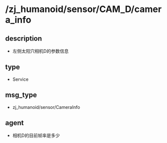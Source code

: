 ﻿# /zj_humanoid/sensor/CAM_D/camera_info

## description
- 左侧太阳穴相机D的参数信息

## type
- Service

## msg_type
- zj_humanoid/sensor/CameraInfo

## agent
- 相机D的目前帧率是多少

